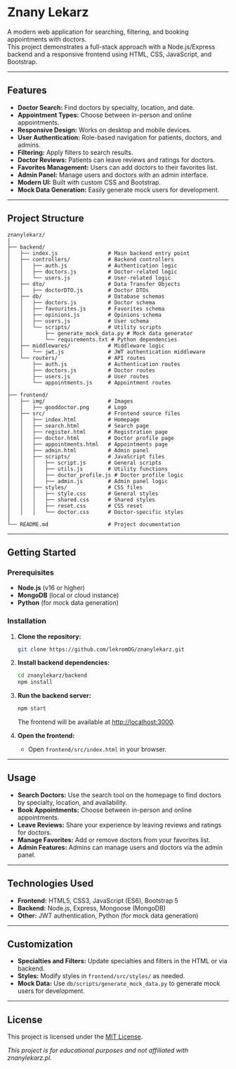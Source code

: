 # Znany Lekarz

A modern web application for searching, filtering, and booking appointments with doctors.  
This project demonstrates a full-stack approach with a Node.js/Express backend and a responsive frontend using HTML, CSS, JavaScript, and Bootstrap.

---

## Features

- **Doctor Search:** Find doctors by specialty, location, and date.
- **Appointment Types:** Choose between in-person and online appointments.
- **Responsive Design:** Works on desktop and mobile devices.
- **User Authentication:** Role-based navigation for patients, doctors, and admins.
- **Filtering:** Apply filters to search results.
- **Doctor Reviews:** Patients can leave reviews and ratings for doctors.
- **Favorites Management:** Users can add doctors to their favorites list.
- **Admin Panel:** Manage users and doctors with an admin interface.
- **Modern UI:** Built with custom CSS and Bootstrap.
- **Mock Data Generation:** Easily generate mock users for development.

---

## Project Structure

```
znanylekarz/
│
├── backend/
│   ├── index.js                # Main backend entry point
│   ├── controllers/            # Backend controllers
│   │   ├── auth.js             # Authentication logic
│   │   ├── doctors.js          # Doctor-related logic
│   │   └── users.js            # User-related logic
│   ├── dto/                    # Data Transfer Objects
│   │   ├── doctorDTO.js        # Doctor DTOs
│   ├── db/                     # Database schemas
│   │   ├── doctors.js          # Doctor schema
│   │   ├── favourites.js       # Favorites schema
│   │   ├── opinions.js         # Opinions schema
│   │   ├── users.js            # User schema
│   │   └── scripts/            # Utility scripts
│   │       ├── generate_mock_data.py # Mock data generator
│   │       └── requirements.txt # Python dependencies
│   ├── middlewares/            # Middleware logic
│   │   └── jwt.js              # JWT authentication middleware
│   └── routers/                # API routes
│       ├── auth.js             # Authentication routes
│       ├── doctors.js          # Doctor routes
│       ├── users.js            # User routes
│       └── appointments.js     # Appointment routes
│
├── frontend/
│   ├── img/                    # Images
│   │   ├── gooddoctor.png      # Logo
│   ├── src/                    # Frontend source files
│   │   ├── index.html          # Homepage
│   │   ├── search.html         # Search page
│   │   ├── register.html       # Registration page
│   │   ├── doctor.html         # Doctor profile page
│   │   ├── appointments.html   # Appointments page
│   │   ├── admin.html          # Admin panel
│   │   ├── scripts/            # JavaScript files
│   │   │   ├── script.js       # General scripts
│   │   │   ├── utils.js        # Utility functions
│   │   │   ├── doctor_profile.js # Doctor profile logic
│   │   │   ├── admin.js        # Admin panel logic
│   │   ├── styles/             # CSS files
│   │   │   ├── style.css       # General styles
│   │   │   ├── shared.css      # Shared styles
│   │   │   ├── reset.css       # CSS reset
│   │   │   └── doctor.css      # Doctor-specific styles
│
└── README.md                   # Project documentation
```

---

## Getting Started

### Prerequisites

- **Node.js** (v16 or higher)
- **MongoDB** (local or cloud instance)
- **Python** (for mock data generation)

### Installation

1. **Clone the repository:**
   ```sh
   git clone https://github.com/lekromOG/znanylekarz.git
   ```

2. **Install backend dependencies:**
   ```sh
   cd znanylekarz/backend
   npm install
   ```

3. **Run the backend server:**
   ```sh
   npm start
   ```
   The frontend will be available at [http://localhost:3000](http://localhost:3000).

4. **Open the frontend:**
   - Open `frontend/src/index.html` in your browser.

---

## Usage

- **Search Doctors:** Use the search tool on the homepage to find doctors by specialty, location, and availability.
- **Book Appointments:** Choose between in-person and online appointments.
- **Leave Reviews:** Share your experience by leaving reviews and ratings for doctors.
- **Manage Favorites:** Add or remove doctors from your favorites list.
- **Admin Features:** Admins can manage users and doctors via the admin panel.

---

## Technologies Used

- **Frontend:** HTML5, CSS3, JavaScript (ES6), Bootstrap 5
- **Backend:** Node.js, Express, Mongoose (MongoDB)
- **Other:** JWT authentication, Python (for mock data generation)

---

## Customization

- **Specialties and Filters:** Update specialties and filters in the HTML or via backend.
- **Styles:** Modify styles in `frontend/src/styles/` as needed.
- **Mock Data:** Use `db/scripts/generate_mock_data.py` to generate mock users for development.

---

## License

This project is licensed under the [MIT License](LICENSE).

*This project is for educational purposes and not affiliated with znanylekarz.pl.*
